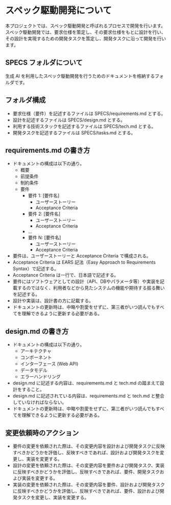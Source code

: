 # スペック駆動開発について

本プロジェクトでは、スペック駆動開発と呼ばれるプロセスで開発を行います。
スペック駆動開発では、要求仕様を策定し、その要求仕様をもとに設計を行い、
その設計を実現するための開発タスクを策定し、開発タスクに沿って開発を行います。

## SPECS フォルダについて

生成 AI を利用したスペック駆動開発を行うためのドキュメントを格納するフォルダです。

## フォルダ構成

- 要求仕様（要件）を記述するファイルは SPECS/requirements.md とする。
- 設計を記述するファイルは SPECS/design.md とする。
- 利用する技術スタックを記述するファイルは SPECS/tech.md とする。
- 開発タスクを記述するファイルは SPECS/tasks.md とする。

## requirements.md の書き方

- ドキュメントの構成は以下の通り。
  - 概要
  - 前提条件
  - 制約条件
  - 要件
    - 要件 1: [要件名]
      - ユーザーストーリー
      - Acceptance Criteria
    - 要件 2: [要件名]
      - ユーザーストーリー
      - Acceptance Criteria
    - ...
    - 要件 N: [要件名]
      - ユーザーストーリー
      - Acceptance Criteria
- 要件は、ユーザーストーリーと Acceptance Criteria で構成される。
- Acceptance Criteria は EARS 記法（Easy Approach to Requirements Syntax）で記述する。
- Acceptance Criteria は一行で、日本語で記述する。
- 要件にはソフトウェアとしての設計（API、DBやパラメータ等）や実装を記載するのではなく、利用者などから見たシステムの機能や期待する振る舞いを記述する。
- 設計や実装は、設計書の方に記載する。
- ドキュメントの更新時は、中略や割愛をせずに、第三者がいつ読んでもすべてを理解できるように更新する必要がある。

## design.md の書き方

- ドキュメントの構成は以下の通り。
  - アーキテクチャ
  - コンポーネント
  - インターフェース (Web API)
  - データモデル
  - エラーハンドリング
- design.md に記述する内容は、requirements.md と tech.md の踏まえて設計をすること。
- design.md に記述されている内容は、requirements.md と tech.md と整合していなければならない。
- ドキュメントの更新時は、中略や割愛をせずに、第三者がいつ読んでもすべてを理解できるように更新する必要がある。

## 変更依頼時のアクション

- 要件の変更を依頼された際は、その変更内容を設計および開発タスクに反映すべきかどうかを評価し、反映すべきであれば、設計および開発タスクを変更し、実装を変更する。
- 設計の変更を依頼された際は、その変更内容を要件および開発タスク、実装に反映すべきかどうかを評価し、反映すべきであれば、要件、開発タスクおよび実装を変更する。
- 実装の変更を依頼された際は、その変更内容を要件、設計および開発タスクに反映すべきかどうかを評価し、反映すべきであれば、要件、設計および開発タスクを変更し、実装を変更する。
